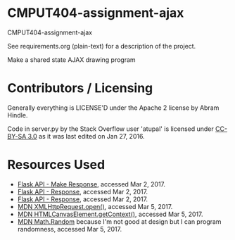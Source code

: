 CMPUT404-assignment-ajax
==============================

CMPUT404-assignment-ajax

See requirements.org (plain-text) for a description of the project.

Make a shared state AJAX drawing program

Contributors / Licensing
========================

Generally everything is LICENSE'D under the Apache 2 license by Abram Hindle.

Code in server.py by the Stack Overflow user 'atupal' is licensed under [CC-BY-SA 3.0](https://creativecommons.org/licenses/by-sa/3.0/) as it was last edited on Jan 27, 2016.

Resources Used
==============
- [Flask API - Make Response](http://flask.pocoo.org/docs/0.12/api/#flask.Flask.make_response), accessed Mar 2, 2017.
- [Flask API - Response](http://flask.pocoo.org/docs/0.12/api/#response-objects), accessed Mar 2, 2017.
- [Flask API - Response](http://flask.pocoo.org/docs/0.12/api/#view-function-options), accessed Mar 2, 2017.
- [MDN XMLHttpRequest.open()](https://developer.mozilla.org/en-US/docs/Web/API/XMLHttpRequest/open), accessed Mar 5, 2017.
- [MDN HTMLCanvasElement.getContext()](https://developer.mozilla.org/en-US/docs/Web/API/HTMLCanvasElement/getContext), accessed Mar 5, 2017.
- [MDN Math.Random](https://developer.mozilla.org/en-US/docs/Web/JavaScript/Reference/Global_Objects/Math/random) because I'm not good at design but I can program randomness, accessed Mar 5, 2017.
